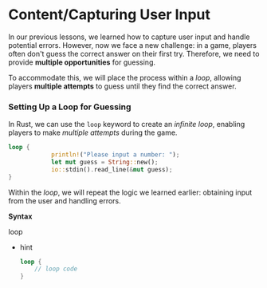 # Content/**Capturing User Input**

In our previous lessons, we learned how to capture user input and handle potential errors. However, now we face a new challenge: in a game, players often don't guess the correct answer on their first try. Therefore, we need to provide **multiple opportunities** for guessing.

To accommodate this, we will place the process within a *loop*, allowing players **multiple attempts** to guess until they find the correct answer.

### **Setting Up a Loop for Guessing**

In Rust, we can use the `loop` keyword to create an *infinite loop*, enabling players to make *multiple attempts* during the game.

```rust
loop {
			println!("Please input a number: ");
			let mut guess = String::new();
			io::stdin().read_line(&mut guess);
}
```

Within the *loop*, we will repeat the logic we learned earlier: obtaining input from the user and handling errors.

**Syntax**

loop

- hint
    
    ```rust
    loop {
        // loop code
    }
    ```